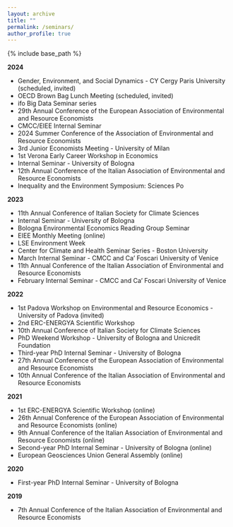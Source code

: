 ```yaml
---
layout: archive
title: ""
permalink: /seminars/
author_profile: true
---
```


{% include base_path %}

**2024**

- Gender, Environment, and Social Dynamics - CY Cergy Paris University (scheduled, invited)
- OECD Brown Bag Lunch Meeting (scheduled, invited)
- ifo Big Data Seminar series 
- 29th Annual Conference of the European Association of Environmental and Resource Economists
- CMCC/EIEE Internal Seminar
- 2024 Summer Conference of the Association of Environmental and Resource Economists
- 3rd Junior Economists Meeting - University of Milan
- 1st Verona Early Career Workshop in Economics
- Internal Seminar - University of Bologna
- 12th Annual Conference of the Italian Association of Environmental and Resource Economists
- Inequality and the Environment Symposium: Sciences Po

**2023**

- 11th Annual Conference of Italian Society for Climate Sciences
- Internal Seminar - University of Bologna
- Bologna Environmental Economics Reading Group Seminar
- EIEE Monthly Meeting (online)
- LSE Environment Week
- Center for Climate and Health Seminar Series - Boston University
- March Internal Seminar - CMCC and Ca’ Foscari University of Venice
- 11th Annual Conference of the Italian Association of Environmental and Resource Economists
- February Internal Seminar - CMCC and Ca’ Foscari University of Venice

**2022**

- 1st Padova Workshop on Environmental and Resource Economics - University of Padova (invited)
- 2nd ERC-ENERGYA Scientific Workshop
- 10th Annual Conference of Italian Society for Climate Sciences
- PhD Weekend Workshop - University of Bologna and Unicredit Foundation
- Third-year PhD Internal Seminar - University of Bologna
- 27th Annual Conference of the European Association of Environmental and Resource Economists
- 10th Annual Conference of the Italian Association of Environmental and Resource Economists

**2021**

- 1st ERC-ENERGYA Scientific Workshop (online)
- 26th Annual Conference of the European Association of Environmental and Resource Economists (online)
- 9th Annual Conference of the Italian Association of Environmental and Resource Economists (online)
- Second-year PhD Internal Seminar - University of Bologna (online)
- European Geosciences Union General Assembly (online)

**2020**

- First-year PhD Internal Seminar - University of Bologna

**2019**

- 7th Annual Conference of the Italian Association of Environmental and Resource Economists


